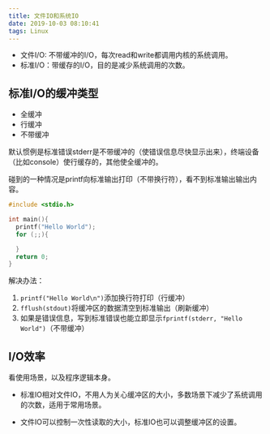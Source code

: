 ```yaml
---
title: 文件IO和系统IO 
date: 2019-10-03 08:10:41
tags: Linux
---
```


* 文件I/O: 不带缓冲的I/O，每次read和write都调用内核的系统调用。
* 标准I/O：带缓存的I/O，目的是减少系统调用的次数。

## 标准I/O的缓冲类型

* 全缓冲
* 行缓冲
* 不带缓冲

默认惯例是标准错误stderr是不带缓冲的（使错误信息尽快显示出来），终端设备（比如console）使行缓存的，其他使全缓冲的。

碰到的一种情况是printf向标准输出打印（不带换行符），看不到标准输出输出内容。

```c
#include <stdio.h>

int main(){
  printf("Hello World");
  for (;;){

  }
  return 0;
}
```



解决办法：

1. ```printf("Hello World\n")```添加换行符打印（行缓冲）
2. ```fflush(stdout)```将缓冲区的数据清空到标准输出（刷新缓冲）
3. 如果是错误信息，写到标准错误也能立即显示`fprintf(stderr, "Hello World")`（不带缓冲）

## I/O效率

看使用场景，以及程序逻辑本身。

* 标准IO相对文件IO，不用人为关心缓冲区的大小，多数场景下减少了系统调用的次数，适用于常用场景。

* 文件IO可以控制一次性读取的大小，标准IO也可以调整缓冲区的设置。